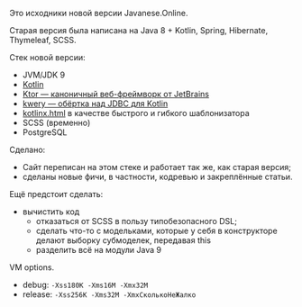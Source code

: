 
Это исходники новой версии Javanese.Online.

Старая версия была написана на
Java 8 + Kotlin, Spring, Hibernate, Thymeleaf, SCSS.

Стек новой версии:
* JVM/JDK 9
* [Kotlin](https://github.com/JetBrains/kotlin)
* [Ktor — каноничный веб-фреймворк от JetBrains](https://github.com/kotlin/ktor)
* [kwery — обёртка над JDBC для Kotlin](https://github.com/andrewoma/kwery/)
* [kotlinx.html](https://github.com/Kotlin/kotlinx.html) в качестве быстрого и гибкого шаблонизатора
* SCSS (временно)
* PostgreSQL

Сделано:
* Сайт переписан на этом стеке и работает так же, как старая версия;
* сделаны новые фичи, в частности, кодревью и закреплённые статьи.

Ещё предстоит сделать:
* вычистить код
  * отказаться от SCSS в пользу типобезопасного DSL;
  * сделать что-то с модельками,
    которые у себя в конструкторе делают выборку субмоделек, передавая this
  * разделить всё на модули Java 9

VM options.
  * debug: `-Xss180K -Xms16M -Xmx32M`
  * release: `-Xss256K -Xms32M -XmxСколькоНеЖалко`
